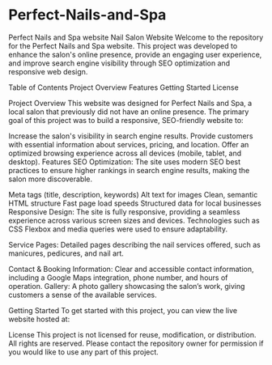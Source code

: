 # Perfect-Nails-and-Spa
Perfect Nails and Spa website 
Nail Salon Website
Welcome to the repository for the Perfect Nails and Spa website. This project was developed to enhance the salon's online presence, provide an engaging user experience, and improve search engine visibility through SEO optimization and responsive web design.

Table of Contents
Project Overview
Features
Getting Started
License

Project Overview
This website was designed for Perfect Nails and Spa, a local salon that previously did not have an online presence. The primary goal of this project was to build a responsive, SEO-friendly website to:

Increase the salon's visibility in search engine results.
Provide customers with essential information about services, pricing, and location.
Offer an optimized browsing experience across all devices (mobile, tablet, and desktop).
Features
SEO Optimization: The site uses modern SEO best practices to ensure higher rankings in search engine results, making the salon more discoverable.

Meta tags (title, description, keywords)
Alt text for images
Clean, semantic HTML structure
Fast page load speeds
Structured data for local businesses
Responsive Design: The site is fully responsive, providing a seamless experience across various screen sizes and devices. Technologies such as CSS Flexbox and media queries were used to ensure adaptability.

Service Pages: Detailed pages describing the nail services offered, such as manicures, pedicures, and nail art.

Contact & Booking Information: Clear and accessible contact information, including a Google Maps integration, phone number, and hours of operation.
Gallery: A photo gallery showcasing the salon’s work, giving customers a sense of the available services.

Getting Started
To get started with this project, you can view the live website hosted at:

License
This project is not licensed for reuse, modification, or distribution. All rights are reserved. Please contact the repository owner for permission if you would like to use any part of this project.
